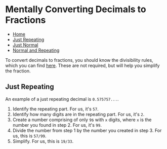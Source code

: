 # Mentally Converting Decimals to Fractions

 - [Home](/)
 - [Just Repeating](#just-repeating)
 - [Just Normal](#just-normal)
 - [Normal and Repeating](#normal-and-repeating)

To convert decimals to fractions, you should know the divisibility rules, which you can find [here](/divisibility). These are not required, but will help you simplify the fraction.

## Just Repeating
An example of a just repeating decimal is `0.575757...`.

 1. Identify the repeating part. For us, it's `57`.
 2. Identify how many digits are in the repeating part. For us, it's `2`.
 3. Create a number comprising of only `9`s with `x` digits, where `x` is the number you found in step 2. For us, it's `99`.
 4. Divide the number from step 1 by the number you created in step 3. For us, this is `57/99`.
 5. Simplify. For us, this is `19/33`.
